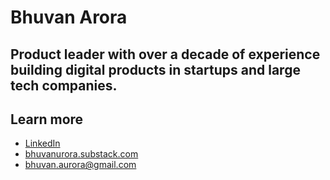# Bhuvan Arora

## Product leader with over a decade of experience building digital products in startups and large tech companies.

## Learn more
- [LinkedIn](https://www.linkedin.com/in/bhuvanaurora/)
- [bhuvanurora.substack.com](bhuvanaurora.substack.com)
- [bhuvan.aurora@gmail.com](mailto:bhuvan.aurora@gmail.com)